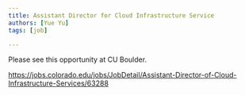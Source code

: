 ```yaml
---
title: Assistant Director for Cloud Infrastructure Service
authors: [Yue Yu]
tags: [job]

---
```


Please see this opportunity at CU Boulder. 

https://jobs.colorado.edu/jobs/JobDetail/Assistant-Director-of-Cloud-Infrastructure-Services/63288